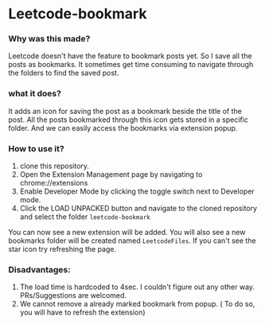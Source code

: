 # Leetcode-bookmark

### Why was this made?
Leetcode doesn't have the feature to bookmark posts yet. 
So I save all the posts as bookmarks. It sometimes get time consuming to navigate through the folders to find the saved post.

### what it does?
It adds an icon for saving the post as a bookmark beside the title of the post. All the posts bookmarked through this icon gets stored in a specific folder. And we can easily access the bookmarks via extension popup.

### How to use it?
1. clone this repository.
2. Open the Extension Management page by navigating to chrome://extensions
3. Enable Developer Mode by clicking the toggle switch next to Developer mode.
4. Click the LOAD UNPACKED button and navigate to the cloned repository and select the folder ```leetcode-bookmark```

You can now see a new extension will be added. You will also see a new bookmarks folder will be created named ```LeetcodeFiles```.
If you can't see the star icon try refreshing the page.

### Disadvantages:
1. The load time is hardcoded to 4sec. I couldn't figure out any other way. PRs/Suggestions are welcomed.
2. We cannot remove a already marked bookmark from popup. ( To do so, you will have to refresh the extension)
